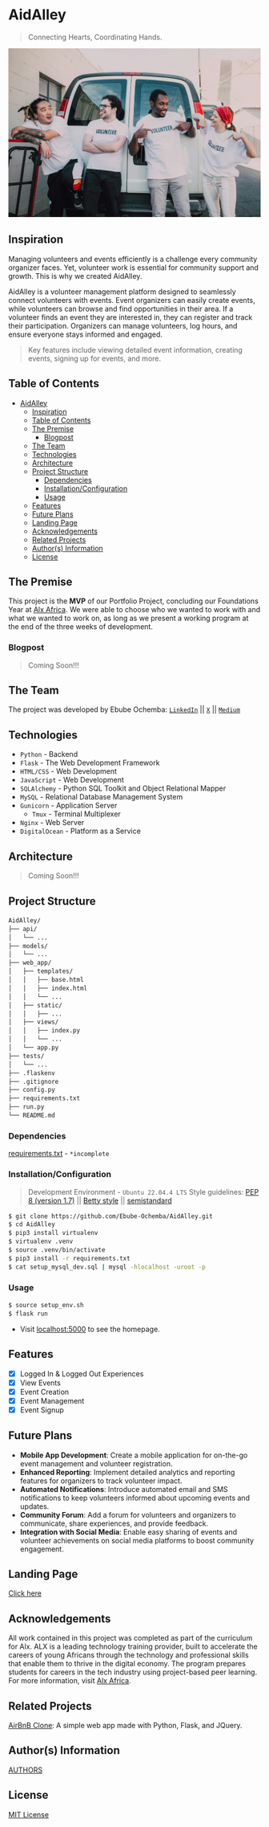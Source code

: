 # AidAlley
> Connecting Hearts, Coordinating Hands.

![image](./web_app/static/images/about.jpg)

## Inspiration
Managing volunteers and events efficiently is a challenge every community organizer faces. Yet, volunteer work is essential for community support and growth. This is why we created AidAlley.

AidAlley is a volunteer management platform designed to seamlessly connect volunteers with events. Event organizers can easily create events, while volunteers can browse and find opportunities in their area. If a volunteer finds an event they are interested in, they can register and track their participation. Organizers can manage volunteers, log hours, and ensure everyone stays informed and engaged.

> Key features include viewing detailed event information, creating events, signing up for events, and more.

## Table of Contents

- [AidAlley](#aidalley)
  - [Inspiration](#inspiration)
  - [Table of Contents](#table-of-contents)
  - [The Premise](#the-premise)
    - [Blogpost](#blogpost)
  - [The Team](#the-team)
  - [Technologies](#technologies)
  - [Architecture](#architecture)
  - [Project Structure](#project-structure)
    - [Dependencies](#dependencies)
    - [Installation/Configuration](#installationconfiguration)
    - [Usage](#usage)
  - [Features](#features)
  - [Future Plans](#future-plans)
  - [Landing Page](#landing-page)
  - [Acknowledgements](#acknowledgements)
  - [Related Projects](#related-projects)
  - [Author(s) Information](#authors-information)
  - [License](#license)

## The Premise
This project is the **MVP** of our Portfolio Project, concluding our Foundations Year at [Alx Africa](https://www.alxafrica.com/). We were able to choose who we wanted to work with and what we wanted to work on, as long as we present a working program at the end of the three weeks of development.

### Blogpost
> Coming Soon!!!

## The Team
The project was developed by Ebube Ochemba: [`LinkedIn`](linkedin.com/in/ebubechukwu-ochemba-34bab5268) || [`X`](https://x.com/ebube116) || [`Medium`](https://medium.com/@ebube116)

## Technologies
- `Python` - Backend
- `Flask` - The Web Development Framework
- `HTML/CSS` - Web Development
- `JavaScript` - Web Development
- `SQLAlchemy` - Python SQL Toolkit and Object Relational Mapper
- `MySQL` - Relational Database Management System
- `Gunicorn` - Application Server
  - `Tmux` - Terminal Multiplexer
- `Nginx` - Web Server
- `DigitalOcean` - Platform as a Service


## Architecture
> Coming Soon!!!

## Project Structure
```sh
AidAlley/
├── api/
│   └── ...
├── models/
│   └── ...
├── web_app/
│   ├── templates/
│   │   ├── base.html
│   │   ├── index.html
│   │   └── ...
│   ├── static/
│   │   ├── ...
│   ├── views/
│   │   ├── index.py
│   │   └── ...
│   └── app.py
├── tests/
│   └── ...
├── .flaskenv
├── .gitignore
├── config.py
├── requirements.txt
├── run.py
└── README.md
```

### Dependencies
[requirements.txt](/requirements.txt) - `*incomplete`

### Installation/Configuration
> Development Environment - `Ubuntu 22.04.4 LTS`
> Style guidelines: [PEP 8 (version 1.7)](https://peps.python.org/pep-0008/) || [Betty style](https://github.com/holbertonschool/Betty/wiki) || [semistandard](https://github.com/standard/semistandard)

```sh
$ git clone https://github.com/Ebube-Ochemba/AidAlley.git
$ cd AidAlley
$ pip3 install virtualenv
$ virtualenv .venv
$ source .venv/bin/activate
$ pip3 install -r requirements.txt
$ cat setup_mysql_dev.sql | mysql -hlocalhost -uroot -p
```

### Usage
```sh
$ source setup_env.sh
$ flask run
```
- Visit [localhost:5000](http://localhost:5000) to see the homepage.

## Features
- [x] Logged In & Logged Out Experiences
- [x] View Events
- [x] Event Creation
- [x] Event Management
- [x] Event Signup

## Future Plans
- **Mobile App Development**: Create a mobile application for on-the-go event management and volunteer registration.
- **Enhanced Reporting**: Implement detailed analytics and reporting features for organizers to track volunteer impact.
- **Automated Notifications**: Introduce automated email and SMS notifications to keep volunteers informed about upcoming events and updates.
- **Community Forum**: Add a forum for volunteers and organizers to communicate, share experiences, and provide feedback.
- **Integration with Social Media**: Enable easy sharing of events and volunteer achievements on social media platforms to boost community engagement.

## Landing Page
[Click here](https://ebube-ochemba.github.io/)

## Acknowledgements
All work contained in this project was completed as part of the curriculum for Alx. ALX is a leading technology training provider, built to accelerate the careers of young Africans through the technology and professional skills that enable them to thrive in the digital economy. The program prepares students for careers in the tech industry using project-based peer learning. For more information, visit [Alx Africa](https://www.alxafrica.com/).

## Related Projects
[AirBnB Clone](https://github.com/Ebube-Ochemba/AirBnB_clone): A simple web app made with Python, Flask, and JQuery.

## Author(s) Information
[AUTHORS](/AUTHORS)

## License
[MIT License](/LICENSE)